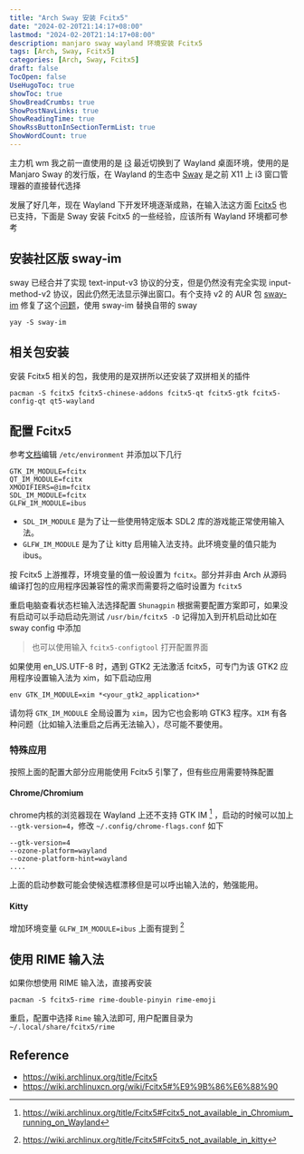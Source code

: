 ```yaml
---
title: "Arch Sway 安装 Fcitx5"
date: "2024-02-20T21:14:17+08:00"
lastmod: "2024-02-20T21:14:17+08:00"
description: manjaro sway wayland 环境安装 Fcitx5
tags: [Arch, Sway, Fcitx5]
categories: [Arch, Sway, Fcitx5]
draft: false
TocOpen: false
UseHugoToc: true
showToc: true
ShowBreadCrumbs: true
ShowPostNavLinks: true
ShowReadingTime: true
ShowRssButtonInSectionTermList: true
ShowWordCount: true
---
```


主力机 wm 我之前一直使用的是 [i3](http://i3wm.org/) 最近切换到了 Wayland 桌面环境，使用的是 Manjaro Sway 的发行版，在 Wayland 的生态中 [Sway](https://swaywm.org/) 是之前 X11 上 i3 窗口管理器的直接替代选择

发展了好几年，现在 Wayland 下开发环境逐渐成熟，在输入法这方面 [Fcitx5](https://fcitx-im.org/wiki/Fcitx_5) 也已支持，下面是 Sway 安装 Fcitx5 的一些经验，应该所有 Wayland 环境都可参考

## 安装社区版 sway-im

sway 已经合并了实现 text-input-v3 协议的分支，但是仍然没有完全实现 input-method-v2 协议，因此仍然无法显示弹出窗口。有个支持 v2 的 AUR 包 [sway-im](https://aur.archlinux.org/packages/sway-im) 修复了这个[问题](https://wiki.archlinuxcn.org/wiki/Fcitx5#Sway)，使用 sway-im 替换自带的 sway

```shell
yay -S sway-im
```

## 相关包安装

安装 Fcitx5 相关的包，我使用的是双拼所以还安装了双拼相关的插件

```shell
pacman -S fcitx5 fcitx5-chinese-addons fcitx5-qt fcitx5-gtk fcitx5-config-qt qt5-wayland
```

## 配置 Fcitx5

参考[文档](https://wiki.archlinuxcn.org/wiki/Fcitx5#%E9%9B%86%E6%88%90)编辑 `/etc/environment` 并添加以下几行

```shell
GTK_IM_MODULE=fcitx
QT_IM_MODULE=fcitx
XMODIFIERS=@im=fcitx
SDL_IM_MODULE=fcitx
GLFW_IM_MODULE=ibus
```

- `SDL_IM_MODULE` 是为了让一些使用特定版本 SDL2 库的游戏能正常使用输入法。
- `GLFW_IM_MODULE` 是为了让 kitty 启用输入法支持。此环境变量的值只能为 ibus。

按 Fcitx5 上游推荐，环境变量的值一般设置为 `fcitx`。部分并非由 Arch 从源码编译打包的应用程序因兼容性的需求而需要将之临时设置为 `fcitx5`

重启电脑查看状态栏输入法选择配置 `Shunagpin` 根据需要配置方案即可，如果没有启动可以手动启动先测试 `/usr/bin/fcitx5 -D` 记得加入到开机启动比如在 sway config 中添加

> 也可以使用输入 `fcitx5-configtool` 打开配置界面

如果使用 en_US.UTF-8 时，遇到 GTK2 无法激活 fcitx5，可专门为该 GTK2 应用程序设置输入法为 xim，如下启动应用

```shell
env GTK_IM_MODULE=xim *<your_gtk2_application>*
```

请勿将 `GTK_IM_MODULE` 全局设置为 `xim`，因为它也会影响 GTK3 程序。`XIM` 有各种问题（比如输入法重启之后再无法输入），尽可能不要使用。

### 特殊应用

按照上面的配置大部分应用能使用 Fcitx5 引擎了，但有些应用需要特殊配置

#### Chrome/Chromium

chrome内核的浏览器现在 Wayland 上还不支持 GTK IM [^1] ，启动的时候可以加上 `--gtk-version=4`，修改 `~/.config/chrome-flags.conf` 如下

[^1]: https://wiki.archlinux.org/title/Fcitx5#Fcitx5_not_available_in_Chromium_running_on_Wayland

```shell
--gtk-version=4
--ozone-platform=wayland
--ozone-platform-hint=wayland
....
```

上面的启动参数可能会使候选框漂移但是可以呼出输入法的，勉强能用。

#### Kitty

增加环境变量 `GLFW_IM_MODULE=ibus` 上面有提到 [^2]

[^2]: https://wiki.archlinux.org/title/Fcitx5#Fcitx5_not_available_in_kitty

## 使用 RIME 输入法

如果你想使用 RIME 输入法，直接再安装

```shell
pacman -S fcitx5-rime rime-double-pinyin rime-emoji
```

重启，配置中选择 `Rime` 输入法即可, 用户配置目录为 `~/.local/share/fcitx5/rime`

## Reference

- https://wiki.archlinux.org/title/Fcitx5
- https://wiki.archlinuxcn.org/wiki/Fcitx5#%E9%9B%86%E6%88%90
